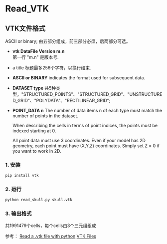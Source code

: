 # Read_VTK

## VTK文件格式

ASCII or binary;
由五部分组成，前三部分必须，后两部分可选。

* **vtk DataFile Version m.n**  
  第一行 "m.n" 是版本号.
* a title
  标题最多256个字符，以换行结束.
* **ASCII or BINARY**
  indicates the format used for subsequent data.
* **DATASET type**
  共5种类型，"STRUCTURED_POINTS"、"STRUCTURED_GRID"、"UNSTRUCTURED_GRID"、"POLYDATA"、"RECTILINEAR_GRID"; 
* **POINT_DATA n**
  The number of data items n of each type must match the number of points in the dataset.

  When describing the cells in terms of point indices, the points must be indexed starting at 0.

  All point data must use 3 coordinates. Even if your model has 2D geometry, each point must have (X,Y,Z) coordinates. Simply set Z = 0 if you want to work in 2D.


### 1. 安装
```python
pip install vtk
```
### 2. 运行
```python
python read_skull.py skull.vtk
```
### 3. 输出格式
共1991479个cells，每个cells由3个三元组组成

参考：
  [Read a .vtk file with python](https://stackoverflow.com/questions/11727822/reading-a-vtk-file-with-python)
  [VTK Files](https://people.sc.fsu.edu/~jburkardt/data/vtk/vtk.html)

  
